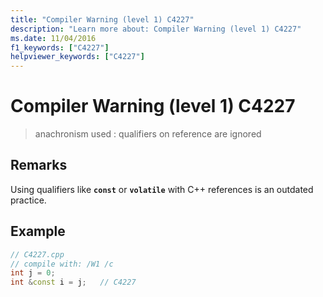 ```yaml
---
title: "Compiler Warning (level 1) C4227"
description: "Learn more about: Compiler Warning (level 1) C4227"
ms.date: 11/04/2016
f1_keywords: ["C4227"]
helpviewer_keywords: ["C4227"]
---
```

# Compiler Warning (level 1) C4227

> anachronism used : qualifiers on reference are ignored

## Remarks

Using qualifiers like **`const`** or **`volatile`** with C++ references is an outdated practice.

## Example

```cpp
// C4227.cpp
// compile with: /W1 /c
int j = 0;
int &const i = j;   // C4227
```
